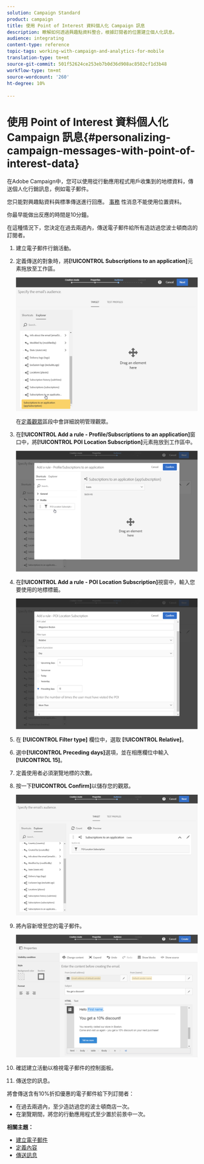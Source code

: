 ```yaml
---
solution: Campaign Standard
product: campaign
title: 使用 Point of Interest 資料個人化 Campaign 訊息
description: 瞭解如何透過興趣點資料整合，根據訂閱者的位置建立個人化訊息。
audience: integrating
content-type: reference
topic-tags: working-with-campaign-and-analytics-for-mobile
translation-type: tm+mt
source-git-commit: 501f52624ce253eb7b0d36d908ac8502cf1d3b48
workflow-type: tm+mt
source-wordcount: '260'
ht-degree: 10%

---
```



# 使用 Point of Interest 資料個人化 Campaign 訊息{#personalizing-campaign-messages-with-point-of-interest-data}

在Adobe Campaign中，您可以使用從行動應用程式用戶收集到的地標資料，傳送個人化行銷訊息，例如電子郵件。

您只能對興趣點資料與標準傳送進行回應。 [事務](../../channels/using/getting-started-with-transactional-msg.md) 性消息不能使用位置資料。

你最早能做出反應的時間是10分鐘。

在這種情況下，您決定在過去兩週內，傳送電子郵件給所有造訪過您波士頓商店的訂閱者。

1. 建立電子郵件行銷活動。
1. 定義傳送的對象時，將&#x200B;**[!UICONTROL Subscriptions to an application]**&#x200B;元素拖放至工作區。

   ![](assets/poi_subscriptions_app.png)

   在[定義觀眾](../../audiences/using/creating-audiences.md)區段中會詳細說明管理觀眾。

1. 在&#x200B;**[!UICONTROL Add a rule - Profile/Subscriptions to an application]**&#x200B;窗口中，將&#x200B;**[!UICONTROL POI Location Subscription]**&#x200B;元素拖放到工作區中。

   ![](assets/poi_add_rule_profile_subscription.png)

1. 在&#x200B;**[!UICONTROL Add a rule - POI Location Subscription]**&#x200B;視窗中，輸入您要使用的地標標籤。

   ![](assets/poi_location_subscription.png)

1. 在 **[!UICONTROL Filter type]** 欄位中，選取 **[!UICONTROL Relative]**。
1. 選中&#x200B;**[!UICONTROL Preceding days]**&#x200B;選項，並在相應欄位中輸入&#x200B;**[!UICONTROL 15]**。
1. 定義使用者必須瀏覽地標的次數。
1. 按一下&#x200B;**[!UICONTROL Confirm]**&#x200B;以儲存您的觀眾。

   ![](assets/poi_subscriptions_app_audience_defined.png)

1. 將內容新增至您的電子郵件。

   ![](assets/poi_email_content.png)

1. 確認建立活動以檢視電子郵件的控制面板。
1. 傳送您的訊息。

將會傳送含有10%折扣優惠的電子郵件給下列訂閱者：

* 在過去兩週內，至少造訪過您的波士頓商店一次。
* 在瀏覽期間，將您的行動應用程式至少置於前景中一次。

**相關主題：**

* [建立電子郵件](../../channels/using/creating-an-email.md)
* [定義內容](../../designing/using/personalization.md#example-email-personalization)
* [傳送訊息](../../sending/using/confirming-the-send.md)

